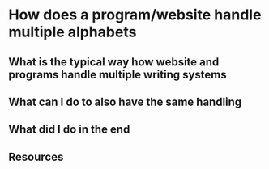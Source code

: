 # How does a program/website handle multiple alphabets

## What is the typical way how website and programs handle multiple writing systems

## What can I do to also have the same handling

## What did I do in the end

## Resources
